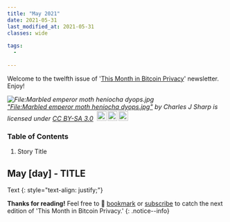 ```yaml
---
title: "May 2021"
date: 2021-05-31
last_modified_at: 2021-05-31
classes: wide
  
tags:
  - 
  
---
```


Welcome to the twelfth issue of '[This Month in Bitcoin Privacy](https://enegnei.github.io/This-Month-In-Bitcoin-Privacy/about/)' newsletter. Enjoy!

<p style="font-size: 0.9rem;font-style: italic;"><img style="display: block;" src="https://upload.wikimedia.org/wikipedia/commons/6/67/Marbled_emperor_moth_heniocha_dyops.jpg" alt="File:Marbled emperor moth heniocha dyops.jpg"><a href="https://commons.wikimedia.org/w/index.php?curid=29926244">"File:Marbled emperor moth heniocha dyops.jpg"</a><span> by <span>Charles J Sharp</span></span> is licensed under <a href="https://creativecommons.org/licenses/by-sa/3.0?ref=ccsearch&atype=html" style="margin-right: 5px;">CC BY-SA 3.0</a><a href="https://creativecommons.org/licenses/by-sa/3.0?ref=ccsearch&atype=html" target="_blank" rel="noopener noreferrer" style="display: inline-block;white-space: none;margin-top: 2px;margin-left: 3px;height: 22px !important;"><img style="height: inherit;margin-right: 3px;display: inline-block;" src="https://search.creativecommons.org/static/img/cc_icon.svg?image_id=2921ada9-79ed-40e0-b3a3-b616b879fb4a" /><img style="height: inherit;margin-right: 3px;display: inline-block;" src="https://search.creativecommons.org/static/img/cc-by_icon.svg" /><img style="height: inherit;margin-right: 3px;display: inline-block;" src="https://search.creativecommons.org/static/img/cc-sa_icon.svg" /></a></p>

### Table of Contents

1. Story Title

## May [day] - TITLE

Text
{: style="text-align: justify;"}

**Thanks for reading!** Feel free to :bookmark: [bookmark](https://enegnei.github.io/This-Month-In-Bitcoin-Privacy/feed.xml) or [subscribe](https://github.com/Enegnei/This-Month-In-Bitcoin-Privacy) to catch the next edition of 'This Month in Bitcoin Privacy.'
{: .notice--info}
